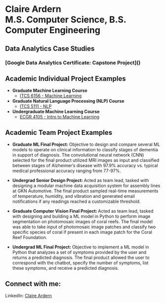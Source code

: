 <h1> Claire Ardern <br/> M.S. Computer Science, B.S. Computer Engineering </h1>

<h2> Data Analytics Case Studies </h2>
<h3> [Google Data Analytics Certificate: Capstone Project]() </h3>

<h2> Academic Individual Project Examples </h2>

- <b> Graduate Machine Learning Course </b>
  - [ITCS 6156 - Machine Learning](https://github.com/claire-ardern/ITCS6156-MachineLearning)
- <b> Graduate Natural Language Processing (NLP) Course </b>
  - [ITCS 5111 - NLP](https://github.com/claire-ardern/ITCS5111-NLP) 
- <b> Undergraduate Machine Learning Course </b>
  - [ECGR 4105 - Intro to Machine Learning](https://github.com/claire-ardern/Intro-to-Machine-Learning)

<h2> Academic Team Project Examples </h2>

- <b> Graduate ML Final Project: </b> Objective to design and compare several ML models to operate on clinical information to classify stages of dementia in support of diagnosis. The convolutional neural network (CNN) selected for the final product utilized MRI images as input and classified between stages of Alzheimer’s disease with 97.9% accuracy vs. typical medical professional accuracy ranging from 77-97%. 

- <b> Undergrad Senior Design Project: </b> Acted as team lead, tasked with designing a modular machine data acquisition system for assembly lines at GKN Automotive. The final product sampled real-time measurements of temperature, humidity, and vibration and generated email notifications if any readings reached a customizable threshold. 

- <b> Graduate Computer Vision Final Project: </b> Acted as team lead, tasked with designing and building a ML model in Python to perform image segmentation on photomosaic images of coral reefs. The final model was able to take input of photomosaic image patches and classify two specific species of coral if present in each image patch for the Coral Reef Foundation. 

- <b> Undergrad ML Final Project: </b> Objective to implement a ML model in Python that analyzes a set of symptoms provided by the user and returns a predicted diagnosis. The final product allowed the user to correspond with the chatbot, specify the number of symptoms, list these symptoms, and receive a predicted diagnosis. 

<h2> Connect with me:</h2>
LinkedIn: <a href="https://www.linkedin.com/in/claire-ardern-48a56a225/">Claire Ardern</a>

<!--
Here are some ideas to get you started:

- 🔭 I’m currently working on ...
- 🌱 I’m currently learning ...
- 👯 I’m looking to collaborate on ...
- 🤔 I’m looking for help with ...
- 💬 Ask me about ...
- 📫 How to reach me: ...
- 😄 Pronouns: ...
- ⚡ Fun fact: ...
-->
